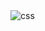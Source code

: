 # 
<div style="display: inline_block"><br/>
  <img/ align="center" alt="css" src="https://img.shields.io/badge/Java-ED8B00?style=for-the-badge&logo=java&logoColor=white"/>
 </div>
